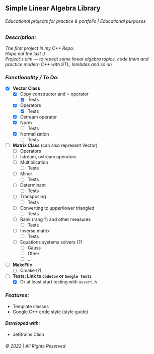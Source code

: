 ## Simple Linear Algebra Library
###### Educational projects for practice & portfolio | Educational purposes


### _Description:_
_The first project in my C++ Repo.   
Hope not the last :)  
Project's aim — to repeat some linear algebra topics, code them and practice modern C++ with STL, lambdas and so on_



### _Functionality / To Do:_

- [x] __Vector Class__
    - [x] Copy constructor and = operator
      - [x] Tests
    - [x] Operators
      - [x] Tests
    - [x] Ostream operator
    - [x] Norm  
      - [ ] Tests
    - [x] Normalization
      - [ ] Tests
- [ ] __Matrix Class__ (can also represent Vector)
    - [ ] Operators
    - [ ] Istream, ostream operators
    - [ ] Multiplication
        - [ ] Tests
    - [ ] Minor 
        - [ ] Tests
    - [ ] Determinant
      - [ ] Tests
    - [ ] Transposing
      - [ ] Tests
    - [ ] Converting to upper/lower triangled 
      - [ ] Tests
    - [ ] Rank (rang ?) and other measures
      - [ ] Tests
    - [ ] Inverse matrix
      - [ ] Tests
    - [ ] Equations systems solvers (?)
        - [ ] Gauss
        - [ ] Other
        - [ ] ...
- [ ] __MakeFile__
  - [ ] Cmake (?)
- [ ] __Tests: Link to `CodeCov` or `Google tests`__
  - [x] Or at least start testing with `assert.h`  
### _Features:_  
* Template classes
* Google C++ code style (style guide)

#### _Developed with:_
* JetBrains Clion
&nbsp;  

###### © 2022 | All Rights Reserved